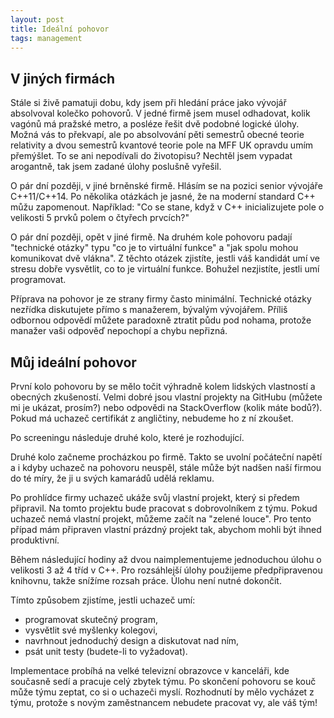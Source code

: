 ```yaml
---
layout: post
title: Ideální pohovor
tags: management
---
```


## V jiných firmách

Stále si živě pamatuji dobu, kdy jsem při hledání práce
jako vývojář absolvoval kolečko pohovorů. V jedné firmě jsem
musel odhadovat, kolik vagónů má pražské metro, a posléze
řešit dvě podobné logické úlohy. Možná vás to překvapí, ale
po absolvování pěti semestrů obecné teorie relativity a dvou
semestrů kvantové teorie pole na MFF UK opravdu umím
přemýšlet. To se ani nepodívali do životopisu?
Nechtěl jsem vypadat arogantně, tak
jsem zadané úlohy poslušně vyřešil.

O pár dní později, v jiné brněnské firmě. Hlásím se na pozici
senior vývojáře C++11/C++14. Po několika otázkách je jasné,
že na moderní standard C++ můžu zapomenout. Například:
"Co se stane, když v C++ inicializujete pole o velikosti 5
prvků polem o čtyřech prvcích?"

O pár dní později, opět v jiné firmě. Na druhém kole pohovoru
padají "technické otázky" typu "co je to virtuální funkce"
a "jak spolu mohou komunikovat dvě vlákna". Z těchto otázek
zjistíte, jestli váš kandidát umí ve stresu dobře vysvětlit,
co to je virtuální funkce. Bohužel nezjistíte, jestli umí programovat.

Příprava na pohovor je ze strany firmy často minimální. Technické
otázky nezřídka diskutujete přímo s manažerem, bývalým vývojářem.
Příliš odbornou odpovědí můžete paradoxně ztratit půdu pod nohama,
protože manažer vaši odpověď nepochopí a chybu nepřizná.

## Můj ideální pohovor

První kolo pohovoru by se mělo točit výhradně kolem lidských
vlastností a obecných zkušeností. Velmi dobré jsou vlastní
projekty na GitHubu (můžete mi je ukázat, prosím?) nebo odpovědi
na StackOverflow (kolik máte bodů?). Pokud má uchazeč certifikát
z angličtiny, nebudeme ho z ní zkoušet.

Po screeningu následuje druhé kolo, které je rozhodující.

Druhé kolo začneme procházkou po firmě. Takto se uvolní počáteční napětí
a i kdyby uchazeč na pohovoru neuspěl, stále může být nadšen naší firmou
do té míry, že ji u svých kamarádů udělá reklamu.

Po prohlídce firmy uchazeč ukáže svůj vlastní projekt, který si předem
připravil. Na tomto projektu bude pracovat s dobrovolníkem z týmu.
Pokud uchazeč nemá vlastní projekt, můžeme začít na "zelené louce".
Pro tento případ mám připraven vlastní prázdný
projekt tak, abychom mohli být ihned produktivní.

Během následující hodiny až dvou naimplementujeme jednoduchou
úlohu o velikosti 3 až 4 tříd v C++. Pro rozsáhlejší úlohy
použijeme předpřipravenou knihovnu, takže snížíme rozsah práce.
Úlohu není nutné dokončit.

Tímto způsobem zjistíme, jestli uchazeč umí:

- programovat skutečný program,
- vysvětlit své myšlenky kolegovi,
- navrhnout jednoduchý design a diskutovat nad ním,
- psát unit testy (budete-li to vyžadovat).

Implementace probíhá na velké televizní obrazovce v kanceláři,
kde současně sedí a pracuje celý zbytek týmu.
Po skončení pohovoru se kouč může týmu zeptat,
co si o uchazeči myslí. Rozhodnutí by mělo vycházet z týmu,
protože s novým zaměstnancem nebudete pracovat vy, ale váš tým!
